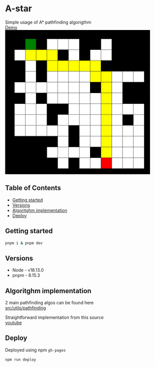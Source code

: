 # A-star

Simple usage of A\* pathfinding algorigthm  
[Demo](https://arickcodeguy.github.io/a-star/)  
![Preview](preview.png)

## Table of Contents

- [Getting started](#getting-started)
- [Versions](#versions)
- [Algoritghm implementation](#algorithm-implementation)
- [Deploy](#deploy)

## Getting started

```cmd
pnpm i & pnpm dev
```

## Versions

- Node - v18.13.0
- pnpm - 8.15.3

## Algoritghm implementation

2 main pathfinding algos can be found here  
[src/utils/pathfinding](https://github.com/ArickCodeGuy/a-star/tree/main/src/utils/pathfinding)

Straightforward implementation from this source  
[youtube](https://youtu.be/-L-WgKMFuhE?si=_ZsYx9AYUWEygBe6)

## Deploy

Deployed using npm `gh-pages`

```cmd
npm run deploy
```
